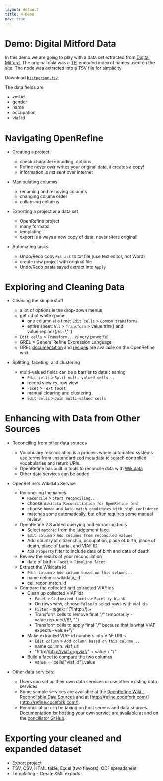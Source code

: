 ```yaml
---
layout: default
title: 4-Demo
nav: true
---
```


# Demo: Digital Mitford Data

In this demo we are going to play with a data set extracted from [Digital Mitford](http://digitalmitford.org/). The original data was a [TEI](http://www.tei-c.org/index.xml) encoded index of names used on the site. The <listPerson sortKey="histPersons"> node was extracted into a TSV file for simplicity.

Download <a href="images/histPerson_data.tsv" target="_blank">`histperson.tsv`</a>

The data fields are
- xml id
- gender
- name
- occupation
- viaf id

# Navigating OpenRefine

- Creating a project
  - check character encoding, options
  - Refine never over writes your original data, it creates a copy!
  - information is *not* sent over internet

- Manipulating columns
  - renaming and removing columns
  - changing column order
  - collapsing columns

- Exporting a project or a data set
  - OpenRefine project
  - many formats!
  - templating
  - export is always a new copy of data, never alters original!

- Automating tasks
  - Undo/Redo copy `Extract` to txt file (use text editor, not Word)
  - create new project with original file
  - Undo/Redo paste saved extract into `Apply`

# Exploring and Cleaning Data

- Cleaning the simple stuff
  - a lot of options in the drop-down menus
  - get rid of white space
    - one column at a time: `Edit cells` > `Common transforms`
    - entire sheet: `All` > `Transform` > value.trim() and value.replace(/\s+/,' ')
  - `Edit cells` > `Transform...` is very powerful
  - GREL = General Refine Expression Language
  - GREL [documentation](https://github.com/OpenRefine/OpenRefine/wiki/General-Refine-Expression-Language) and [recipes](https://github.com/OpenRefine/OpenRefine/wiki/Recipes) are available on the OpenRefine wiki.

- Splitting, faceting, and clustering
  - multi-valued fields can be a barrier to data cleaning
    - `Edit cells` > `Split multi-valued cells...`
    - record view vs. row view
    - `Facet` > `Text facet`
    - manual cleaning and clustering
    - `Edit cells` > `Join multi-valued cells`

# Enhancing with Data from Other Sources

- Reconciling from other data sources
  - Vocabulary reconciliation is a process where automated systems use terms from unstandardized metadata to search controlled vocabularies and return URIs.
  - OpenRefine has built in tools to reconcile data with [Wikidata](https://www.wikidata.org/)
  - Other data services can be added

- OpenRefine's Wikidata Service
  - Reconciling the names
    - `Reconcile` > `Start reconciling...`
    - choose `Wikidata Reconciliation for OpenRefine (en)`
    - choose `human` and `Auto-match candidates with high confidence`
    - matches some automatically, but often requires some manual review
  - OpenRefine 2.8 added querying and extracting tools
    - Select `matched` from the judgement facet
    - `Edit column` > `Add columns from reconciled values`
    - Add country of citizenship, occupation, place of birth, place of death, place of burial, and VIAF ID
    - `Add Property` filter to include date of birth and date of death
  - Review the results of your reconciliation
    - date of birth > `Facet` > `Timeline facet`
  - Extract the Wikidata id
    - `Edit column` > `Add column based on this column...`
    - name column: wikidata_id
    - cell.recon.match.id
  - Compare the collected and extracted VIAF ids
    - Clean up collected VIAF ids
      - `Facet` > `Customized facets` > `Facet by blank`
      - On rows view, choose `false` to select rows with viaf ids
      - `Filter` - regex: ^(?!http://).+
      - Transform cells to remove final "/" temporarily - value.replace(/\/$/, "")
      - Transform cells to apply final "/" because that is what VIAF expects - value+"/"
    - Make extracted VIAF id numbers into VIAF URLs
      - `Edit column` > `Add column based on this column...`
      - name column: viaf_url
      - "http://http://viaf.org/viaf/" + value + "/"
    - Build a facet to compare the two columns
      - value == cells["viaf id"].value

- Other data services:
  - Users can set up their own data services or use other existing data services.
  - Some sample services are available at the [OpenRefine Wiki - Reconcilable Data Sources](https://github.com/OpenRefine/OpenRefine/wiki/Reconcilable-Data-Sources) and at [http://refine.codefork.com/](http://refine.codefork.com/).
  - Reconciliation can be taxing on host servers and data sources. Documentation for hosting your own service are available at and on the [conciliator GitHub](https://github.com/codeforkjeff/conciliator).

# Exporting your cleaned and expanded dataset

- Export project
- TSV, CSV, HTML table, Excel (two flavors), ODF spreadsheet
- Templating - Create XML exports!
